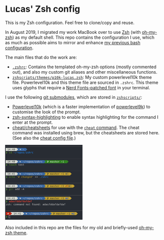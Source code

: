 # Lucas' Zsh config

This is my Zsh configuration. Feel free to clone/copy and reuse.

In August 2019, I migrated my work MacBook over to use [Zsh](https://en.wikipedia.org/wiki/Z_shell) (with [oh-my-zsh](https://ohmyz.sh/)) as my default shell. This repo contains the configuration I use, which as much as possible aims to mirror and enhance [my previous bash configuration](https://github.com/lucascosti/bashrc).

The main files that do the work are:

* [`.zshrc`](.zshrc): Contains the templated oh-my-zsh options (mostly commented out), and also my custom git aliases and other miscellaneous functions.
* [`zshscripts/themes/p10k-lucas.zsh`](zshscripts/themes/p10k-lucas.zsh): My custom powerlevel10k theme file. Powerlevel10k and this theme file are sourced in `.zshrc`. This theme uses glyphs that require a [Nerd Fonts-patched font](https://github.com/ryanoasis/nerd-fonts) in your terminal.

I use the following [git submodules](https://git-scm.com/book/en/v2/Git-Tools-Submodules), which are stored in [`zshscripts/`](zshscripts/):

* [Powerlevel10k](https://github.com/romkatv/powerlevel10k) (which is a faster implementation of [powerlevel9k](https://github.com/Powerlevel9k/powerlevel9k)) to customise the look of the prompt.
* [zsh-syntax-highlighting](https://github.com/zsh-users/zsh-syntax-highlighting) to enable syntax highlighting for the command I enter at the prompt.
* [cheat/cheatsheets](https://github.com/cheat/cheatsheets) for use with the [`cheat` command](https://github.com/cheat/cheat). The cheat command was installed using brew, but the cheatsheets are stored here. (See also the [cheat config file](zshscripts/miscdotfiles/cheat/conf.yml).)

<img src="https://raw.githubusercontent.com/lucascosti/zshrc/master/git-prompt.png" width="50%">

Also included in this repo are the files for my old and briefly-used [oh-my-zsh theme](zshscripts/themes/old_oh-my-zsh_theme).
